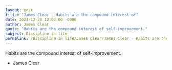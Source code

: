 ```yaml
---
layout: post
title: "James Clear - Habits are the compound interest of"
date: 2024-12-28 12:00:00 -0000
author: James Clear
quote: "Habits are the compound interest of self-improvement."
subject: Discipline in life
permalink: /Discipline in life/James Clear/James Clear - Habits are the compound interest of
---
```


Habits are the compound interest of self-improvement.

- James Clear
